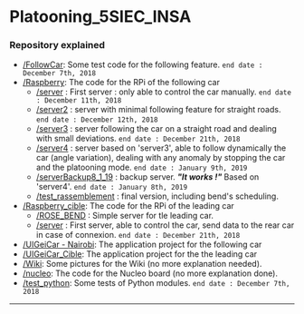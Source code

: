 # Platooning_5SIEC_INSA


### Repository explained
 * [/FollowCar](https://github.com/AssyaB/Platooning_5SIEC_INSA/tree/master/FollowCar): Some test code for the following feature.   `end date : December 7th, 2018`
 * [/Raspberry](https://github.com/AssyaB/Platooning_5SIEC_INSA/tree/master/Raspberry): The code for the RPi of the following car
   * [/server](https://github.com/AssyaB/Platooning_5SIEC_INSA/tree/master/Raspberry/server) : First server : only able to control the car manually.   `end date : December 11th, 2018`
   * [/server2](https://github.com/AssyaB/Platooning_5SIEC_INSA/tree/master/Raspberry/server2) : server with minimal following feature for straight roads.   `end date : December 12th, 2018`
   * [/server3](https://github.com/AssyaB/Platooning_5SIEC_INSA/tree/master/Raspberry/server3) : server following the car on a straight road and dealing with small deviations.   `end date : December 21th, 2018`
   * [/server4](https://github.com/AssyaB/Platooning_5SIEC_INSA/tree/master/Raspberry/server4) : server based on 'server3', able to follow dynamically the car (angle variation), dealing with any anomaly by stopping the car and the platooning mode.   `end date : January 9th, 2019`
   * [/serverBackup8_1_19](https://github.com/AssyaB/Platooning_5SIEC_INSA/tree/master/Raspberry/serverBackup8_1_19) : backup server. ***"It works !"*** Based on 'server4'.   `end date : January 8th, 2019`
   * [/test_rassemblement](https://github.com/AssyaB/Platooning_5SIEC_INSA/tree/master/Raspberry/test_rassemblement) : final version, including bend's scheduling.
 * [/Raspberry_cible](https://github.com/AssyaB/Platooning_5SIEC_INSA/tree/master/Raspberry_cible): The code for the RPi of the leading car
   * [/ROSE_BEND](https://github.com/AssyaB/Platooning_5SIEC_INSA/tree/master/Raspberry_cible/ROSE_BEND) : Simple server for tle leading car.
   * [/server](https://github.com/AssyaB/Platooning_5SIEC_INSA/tree/master/Raspberry_cible/server) : First server, able to control the car, send data to the rear car in case of connexion.   `end date : December 21th, 2018`
 * [/UIGeiCar - Nairobi](https://github.com/AssyaB/Platooning_5SIEC_INSA/tree/master/UIGeiCar%20-%20Nairobi): The application project for the following car
 * [/UIGeiCar_Cible](https://github.com/AssyaB/Platooning_5SIEC_INSA/tree/master/UIGeiCar_Cible): The application project for the the leading car
 * [/Wiki](https://github.com/AssyaB/Platooning_5SIEC_INSA/tree/master/Wiki): Some pictures for the Wiki (no more explanation needed).
 * [/nucleo](https://github.com/AssyaB/Platooning_5SIEC_INSA/tree/master/nucleo): The code for the Nucleo board (no more explanation done).
 * [/test_python](https://github.com/AssyaB/Platooning_5SIEC_INSA/tree/master/test_python): Some tests of Python modules.   `end date : December 7th, 2018`

---
